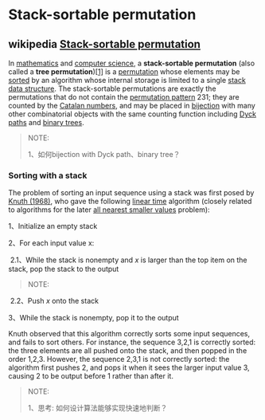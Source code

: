 # Stack-sortable permutation



## wikipedia [Stack-sortable permutation](https://en.wikipedia.org/wiki/Stack-sortable_permutation)

In [mathematics](https://en.wikipedia.org/wiki/Mathematics) and [computer science](https://en.wikipedia.org/wiki/Computer_science), a **stack-sortable permutation** (also called a **tree permutation**)[[1\]](https://en.wikipedia.org/wiki/Stack-sortable_permutation#cite_note-knott-1) is a [permutation](https://en.wikipedia.org/wiki/Permutation) whose elements may be [sorted](https://en.wikipedia.org/wiki/Sorting_algorithm) by an algorithm whose internal storage is limited to a single [stack data structure](https://en.wikipedia.org/wiki/Stack_(abstract_data_type)). The stack-sortable permutations are exactly the permutations that do not contain the [permutation pattern](https://en.wikipedia.org/wiki/Permutation_pattern) 231; they are counted by the [Catalan numbers](https://en.wikipedia.org/wiki/Catalan_number), and may be placed in [bijection](https://en.wikipedia.org/wiki/Bijection) with many other combinatorial objects with the same counting function including [Dyck paths](https://en.wikipedia.org/wiki/Dyck_path) and [binary trees](https://en.wikipedia.org/wiki/Binary_tree). 

> NOTE: 
>
> 1、如何bijection with Dyck path、binary tree？

### Sorting with a stack

The problem of sorting an input sequence using a stack was first posed by [Knuth (1968)](https://en.wikipedia.org/wiki/Stack-sortable_permutation#CITEREFKnuth1968), who gave the following [linear time](https://en.wikipedia.org/wiki/Linear_time) algorithm (closely related to algorithms for the later [all nearest smaller values](https://en.wikipedia.org/wiki/All_nearest_smaller_values) problem): 

1、Initialize an empty stack

2、For each input value x:

​    2.1、While the stack is nonempty and *x* is larger than the top item on the stack, pop the stack to the output

> NOTE: 
>
> 

​    2.2、Push *x* onto the stack

3、While the stack is nonempty, pop it to the output



Knuth observed that this algorithm correctly sorts some input sequences, and fails to sort others. For instance, the sequence 3,2,1 is correctly sorted: the three elements are all pushed onto the stack, and then popped in the order 1,2,3. However, the sequence 2,3,1 is not correctly sorted: the algorithm first pushes 2, and pops it when it sees the larger input value 3, causing 2 to be output before 1 rather than after it.

> NOTE: 
>
> 1、思考: 如何设计算法能够实现快速地判断？
>
> 